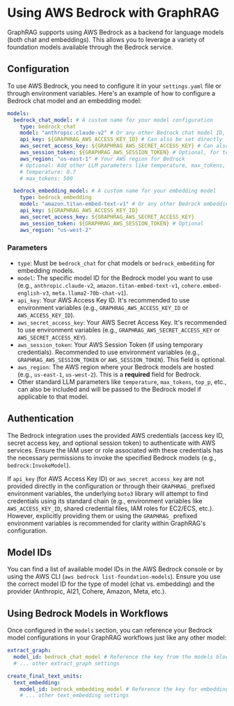 # Using AWS Bedrock with GraphRAG

GraphRAG supports using AWS Bedrock as a backend for language models (both chat and embeddings). This allows you to leverage a variety of foundation models available through the Bedrock service.

## Configuration

To use AWS Bedrock, you need to configure it in your `settings.yaml` file or through environment variables. Here's an example of how to configure a Bedrock chat model and an embedding model:

```yaml
models:
  bedrock_chat_model: # A custom name for your model configuration
    type: bedrock_chat
    model: "anthropic.claude-v2" # Or any other Bedrock chat model ID, e.g., "meta.llama2-70b-chat-v1"
    api_key: ${GRAPHRAG_AWS_ACCESS_KEY_ID} # Can also be set directly
    aws_secret_access_key: ${GRAPHRAG_AWS_SECRET_ACCESS_KEY} # Can also be set directly
    aws_session_token: ${GRAPHRAG_AWS_SESSION_TOKEN} # Optional, for temporary credentials
    aws_region: "us-east-1" # Your AWS region for Bedrock
    # Optional: Add other LLM parameters like temperature, max_tokens, etc.
    # temperature: 0.7
    # max_tokens: 500

  bedrock_embedding_model: # A custom name for your embedding model
    type: bedrock_embedding
    model: "amazon.titan-embed-text-v1" # Or any other Bedrock embedding model ID, e.g., "cohere.embed-english-v3"
    api_key: ${GRAPHRAG_AWS_ACCESS_KEY_ID}
    aws_secret_access_key: ${GRAPHRAG_AWS_SECRET_ACCESS_KEY}
    aws_session_token: ${GRAPHRAG_AWS_SESSION_TOKEN} # Optional
    aws_region: "us-west-2"
```

### Parameters

*   `type`: Must be `bedrock_chat` for chat models or `bedrock_embedding` for embedding models.
*   `model`: The specific model ID for the Bedrock model you want to use (e.g., `anthropic.claude-v2`, `amazon.titan-embed-text-v1`, `cohere.embed-english-v3`, `meta.llama2-70b-chat-v1`).
*   `api_key`: Your AWS Access Key ID. It's recommended to use environment variables (e.g., `GRAPHRAG_AWS_ACCESS_KEY_ID` or `AWS_ACCESS_KEY_ID`).
*   `aws_secret_access_key`: Your AWS Secret Access Key. It's recommended to use environment variables (e.g., `GRAPHRAG_AWS_SECRET_ACCESS_KEY` or `AWS_SECRET_ACCESS_KEY`).
*   `aws_session_token`: Your AWS Session Token (if using temporary credentials). Recommended to use environment variables (e.g., `GRAPHRAG_AWS_SESSION_TOKEN` or `AWS_SESSION_TOKEN`). This field is optional.
*   `aws_region`: The AWS region where your Bedrock models are hosted (e.g., `us-east-1`, `us-west-2`). This is a **required** field for Bedrock.
*   Other standard LLM parameters like `temperature`, `max_tokens`, `top_p`, etc., can also be included and will be passed to the Bedrock model if applicable to that model.

## Authentication

The Bedrock integration uses the provided AWS credentials (access key ID, secret access key, and optional session token) to authenticate with AWS services. Ensure the IAM user or role associated with these credentials has the necessary permissions to invoke the specified Bedrock models (e.g., `bedrock:InvokeModel`).

If `api_key` (for AWS Access Key ID) or `aws_secret_access_key` are not provided directly in the configuration or through their `GRAPHRAG_` prefixed environment variables, the underlying `boto3` library will attempt to find credentials using its standard chain (e.g., environment variables like `AWS_ACCESS_KEY_ID`, shared credential files, IAM roles for EC2/ECS, etc.). However, explicitly providing them or using the `GRAPHRAG_` prefixed environment variables is recommended for clarity within GraphRAG's configuration.

## Model IDs

You can find a list of available model IDs in the AWS Bedrock console or by using the AWS CLI (`aws bedrock list-foundation-models`). Ensure you use the correct model ID for the type of model (chat vs. embedding) and the provider (Anthropic, AI21, Cohere, Amazon, Meta, etc.).

## Using Bedrock Models in Workflows

Once configured in the `models` section, you can reference your Bedrock model configurations in your GraphRAG workflows just like any other model:

```yaml
extract_graph:
  model_id: bedrock_chat_model # Reference the key from the models block
  # ... other extract_graph settings

create_final_text_units:
  text_embedding:
    model_id: bedrock_embedding_model # Reference the key for embedding
    # ... other text_embedding settings
```
